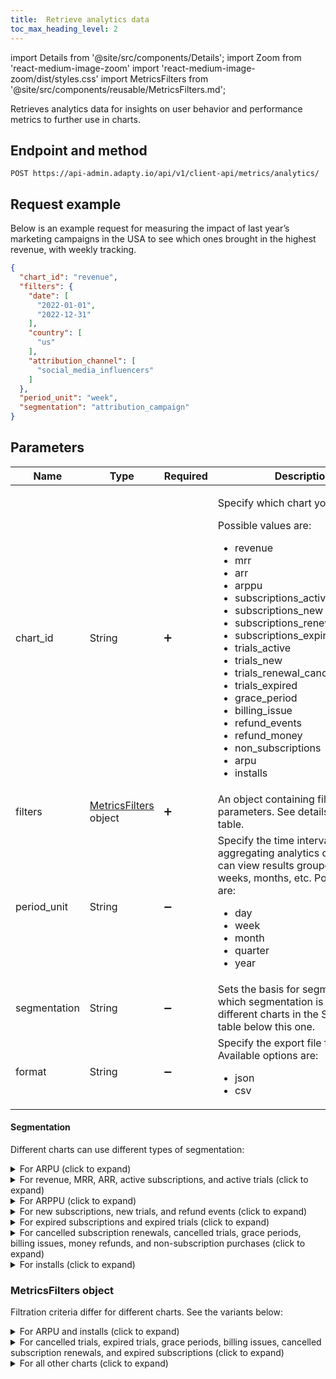 ```yaml
---
title:  Retrieve analytics data
toc_max_heading_level: 2
---
```


import Details from '@site/src/components/Details';
import Zoom from 'react-medium-image-zoom'
import 'react-medium-image-zoom/dist/styles.css'
import MetricsFilters from '@site/src/components/reusable/MetricsFilters.md';

Retrieves analytics data for insights on user behavior and performance metrics to further use in charts.

## Endpoint and method

```http
POST https://api-admin.adapty.io/api/v1/client-api/metrics/analytics/
```
## Request example

Below is an example request for measuring the impact of last year’s marketing campaigns in the USA to see which ones brought in the highest revenue, with weekly tracking.

```json showLineNumbers
{
  "chart_id": "revenue",
  "filters": {
    "date": [
      "2022-01-01",
      "2022-12-31"
    ],
    "country": [
      "us"
    ],
    "attribution_channel": [
      "social_media_influencers"
    ]
  },
  "period_unit": "week",
  "segmentation": "attribution_campaign"
}
```
## Parameters

| Name         | Type                                            | Required           | Description.                                                 |
| ------------ | ----------------------------------------------- | ------------------ | ------------------------------------------------------------ |
| chart_id     | String                                          | :heavy_plus_sign:  | <p>Specify which chart you need.</p><p>Possible values are:</p> <ul><li>revenue</li><li>mrr</li><li>arr</li><li>arppu</li><li>subscriptions_active</li><li>subscriptions_new</li><li>subscriptions_renewal_cancelled</li><li>subscriptions_expired</li><li>trials_active</li><li>trials_new</li><li>trials_renewal_cancelled</li><li>trials_expired</li><li>grace_period</li><li>billing_issue</li><li>refund_events</li><li>refund_money</li><li>non_subscriptions</li><li>arpu</li><li>installs</li></ul> |
| filters      | [MetricsFilters](#metricsfilters-object) object | :heavy_plus_sign:  | An object containing filter parameters. See details below this table. |
| period_unit  | String                                          | :heavy_minus_sign: | Specify the time interval for aggregating analytics data, so you can view results grouped by days, weeks, months, etc. Possible values are: <ul><li>day</li><li>week</li><li>month</li><li>quarter</li><li>year</li></ul> |
| segmentation | String                                          | :heavy_minus_sign: | Sets the basis for segmentation. See which segmentation is available for different charts in the Segmentation table below this one. |
| format       | String                                          | :heavy_minus_sign: | Specify the export file format. Available options are: <ul><li>json</li><li>csv</li></ul> |

#### Segmentation

Different charts can use different types of segmentation:

<details>
<summary>For ARPU (click to expand)</summary>

- country  
- store  
- attribution_status  
- attribution_channel  
- attribution_campaign  
- attribution_adgroup  
- attribution_adset  
- attribution_creative  
- attribution_source  
- period  

</details>

<details>
<summary>For revenue, MRR, ARR, active subscriptions, and active trials (click to expand)</summary>

- country  
- store  
- attribution_status  
- attribution_channel  
- attribution_campaign  
- attribution_adgroup  
- attribution_adset  
- attribution_creative  
- attribution_source  
- store_product_id  
- paywall_id  
- audience_id  
- placement_id  
- duration  
- renewal_status  
- period  
- offer_category  
- offer_type  
- offer_id  

</details>

<details>
<summary>For ARPPU (click to expand)</summary>

- country  
- store  
- attribution_status  
- attribution_channel  
- attribution_campaign  
- attribution_adgroup  
- attribution_adset  
- attribution_creative  
- attribution_source  
- store_product_id  
- paywall_id  
- audience_id  
- placement_id  
- duration  
- renewal_status  
- period  

</details>

<details>
<summary>For new subscriptions, new trials, and refund events (click to expand)</summary>

- country  
- store  
- attribution_status  
- attribution_channel  
- attribution_campaign  
- attribution_adgroup  
- attribution_adset  
- attribution_creative  
- attribution_source  
- store_product_id  
- paywall_id  
- audience_id  
- placement_id  
- duration  
- offer_category  
- offer_type  
- offer_id  

</details>

<details>
<summary>For expired subscriptions and expired trials (click to expand)</summary>

- country  
- store  
- attribution_status  
- attribution_channel  
- attribution_campaign  
- attribution_adgroup  
- attribution_adset  
- attribution_creative  
- attribution_source  
- store_product_id  
- paywall_id  
- audience_id  
- placement_id  
- duration  
- cancellation_reason  

</details>

<details>
<summary>For cancelled subscription renewals, cancelled trials, grace periods, billing issues, money refunds, and non-subscription purchases (click to expand)</summary>

- country  
- store  
- attribution_status  
- attribution_channel  
- attribution_campaign  
- attribution_adgroup  
- attribution_adset  
- attribution_creative  
- attribution_source  
- store_product_id  
- paywall_id  
- audience_id  
- placement_id  
- duration  

</details>

<details>
<summary>For installs (click to expand)</summary>

- country  
- store  
- attribution_status  
- attribution_channel  
- attribution_campaign  
- attribution_adgroup  
- attribution_adset  
- attribution_creative  
- attribution_source  

</details>

### MetricsFilters object

Filtration criteria differ for different charts. See the variants below:

<details>
<summary>For ARPU and installs (click to expand)</summary>

| Name                 | Type                         | Required           | Description.                                                 |
| -------------------- | ---------------------------- | ------------------ | ------------------------------------------------------------ |
| date                 | array of String values       | :heavy_plus_sign:  | Enter the date or time period for which you want to retrieve chart data. |
| store                | array of String values       | :heavy_minus_sign: | Filter by the app store where the purchase was made. Possible values include **app_store**, **play_store**, **stripe**, and any custom store ID. If you use a custom store, enter its ID as set in the Adapty Dashboard. |
| country              | array of String values       | :heavy_minus_sign: | Filter by the 2-letter country code where the purchase took place, using ISO 3166-1 standard codes. |
| attribution_source   | array of String values       | :heavy_minus_sign: | The source integration for attribution. Possible options: <ul><li>adjust</li><li>airbridge</li><li>apple_search_ads</li><li>appsflyer</li><li>branch</li><li>custom</li></ul> |
| attribution_status   | array of String values       | :heavy_minus_sign: | Indicates if the attribution is organic or non-organic. Possible values: <ul><li>organic</li><li>non-organic</li><li>unknown</li></ul> |
| attribution_channel  | array of String values       | :heavy_minus_sign: | Marketing channel that led to the transaction.               |
| attribution_campaign | array of String values       | :heavy_minus_sign: | Marketing campaign that brought the transaction.             |
| attribution_adgroup  | array of String values       | :heavy_minus_sign: | Attribution ad group that brought the transaction.           |
| attribution_adset    | array of String values       | :heavy_minus_sign: | Attribution ad set that led to the transaction.              |
| attribution_creative | array of String values       | :heavy_minus_sign: | Specific visual or text elements in an ad or campaign tracked to measure effectiveness (e.g., clicks, conversions). |

</details>

<details>
<summary>For cancelled trials, expired trials, grace periods, billing issues, cancelled subscription renewals, and expired subscriptions (click to expand)</summary>

| Name                 | Type                         | Required           | Description.                                                 |
| -------------------- | ---------------------------- | ------------------ | ------------------------------------------------------------ |
| date                 | array of String values       | :heavy_plus_sign:  | Enter the date or period for which you want to retrieve chart data. |
| store                | array of String values       | :heavy_minus_sign: | Filter by the app store where the purchase was made. Possible values include **app_store**, **play_store**, **stripe**, and any custom store ID. If you use a custom store, enter its ID as set in the Adapty Dashboard. |
| country              | array of String values       | :heavy_minus_sign: | Filter by the 2-letter country code where the purchase took place, using ISO 3166-1 standard codes. |
| store_product_id     | array of String values       | :heavy_minus_sign: | Unique identifier of a product from the app store. You can find this ID in the [Products](https://app.adapty.io/products) section of the Adapty Dashboard. |
| duration             | array of String              | :heavy_minus_sign: | Specify the subscription duration. Possible values: <ul><li>Weekly</li><li>Monthly</li><li>2 months</li><li>3 months</li><li>6 months</li><li>Annual</li><li>Lifetime</li><li>Uncategorized</li></ul> |
| attribution_source   | array of String values       | :heavy_minus_sign: | The source integration for attribution. Possible options: <ul><li>adjust</li><li>airbridge</li><li>apple_search_ads</li><li>appsflyer</li><li>branch</li><li>custom</li></ul> |
| attribution_status   | array of String values       | :heavy_minus_sign: | Indicates if the attribution is organic or non-organic. Possible values: <ul><li>organic</li><li>non-organic</li><li>unknown</li></ul> |
| attribution_channel  | array of String values       | :heavy_minus_sign: | Marketing channel that led to the transaction.               |
| attribution_campaign | array of String values       | :heavy_minus_sign: | Marketing campaign that brought the transaction.             |
| attribution_adgroup  | array of String values       | :heavy_minus_sign: | Attribution ad group that brought the transaction.           |
| attribution_adset    | array of String values       | :heavy_minus_sign: | Attribution ad set that led to the transaction.              |
| attribution_creative | array of String values       | :heavy_minus_sign: | Specific visual or text elements in an ad or campaign tracked to measure effectiveness (e.g., clicks, conversions). |

</details>

<details>
<summary>For all other charts (click to expand)</summary>

<MetricsFilters />

</details>